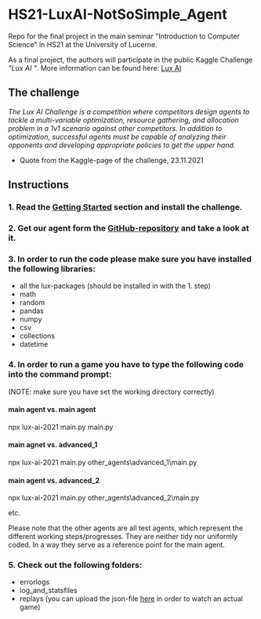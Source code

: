 # HS21-LuxAI-NotSoSimple_Agent

Repo for the final project in the main seminar "Introduction to Computer Science" in HS21 at the University of Lucerne.

As a final project, the authors will participate in the public Kaggle Challenge *"Lux AI "*. More information can be found here: [Lux AI](https://www.kaggle.com/c/lux-ai-2021)

## The challenge

*The Lux AI Challenge is a competition where competitors design agents to tackle a multi-variable optimization, resource gathering, and allocation problem in a 1v1 scenario against other competitors. In addition to optimization, successful agents must be capable of analyzing their opponents and developing appropriate policies to get the upper hand.*

- Quote from the Kaggle-page of the challenge, 23.11.2021




## Instructions



### 1. Read the [Getting Started]( https://github.com/Lux-AI-Challenge/Lux-Design-2021#getting-started) section and install the challenge.



### 2. Get our agent form the [GitHub-repository](https://github.com/Bazzarillo/HS21-LuxAI-NotSoSimple_Agent) and take a look at it.



### 3. In order to run the code please make sure you have installed the following libraries:

- all the lux-packages (should be installed in with the 1. step)
- math
- random
- pandas
- numpy
- csv
- collections
- datetime


### 4. In order to run a game you have to type the following code into the command prompt:
(NOTE: make sure you have set the working directory correctly)


#### main agent vs. main agent 
npx lux-ai-2021 main.py main.py 


#### main agnet vs. advanced_1
npx lux-ai-2021 main.py other_agents\advanced_1\main.py


#### main agent vs. advanced_2
npx lux-ai-2021 main.py other_agents\advanced_2\main.py


etc.


Please note that the other agents are all test agents, which represent the different working steps/progresses. They are neither tidy nor uniformly coded. In a way they serve as a reference point for the main agent.



### 5. Check out the following folders:

- errorlogs 
- log_and_statsfiles
- replays (you can upload the json-file [here](https://2021vis.lux-ai.org/) in order to watch an actual game)
